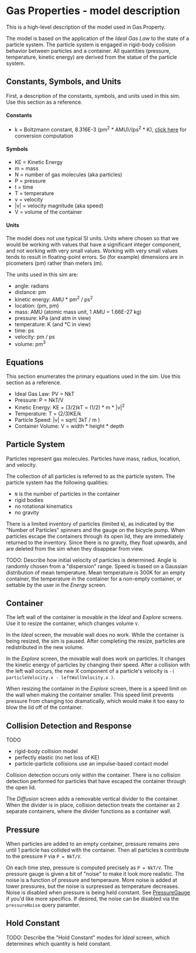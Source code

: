 # Gas Properties - model description

This is a high-level description of the model used in Gas Property.

The model is based on the application of the _Ideal Gas Law_ to the state of a particle system. The particle
system is engaged in rigid-body collision behavior between particles and a container.
All quantities (pressure, temperature, kinetic energy) are derived from the statue of the particle system.

## Constants, Symbols, and Units

First, a description of the constants, symbols, and units used in this sim. Use this section as a reference.

#### Constants

* k = Boltzmann constant, 8.316E-3 (pm<sup>2</sup> * AMU)/(ps<sup>2</sup> * K), [click here](https://github.com/phetsims/gas-properties/blob/master/doc/images/boltzmann-conversion.png) for conversion computation

#### Symbols

* KE = Kinetic Energy
* m = mass
* N = number of gas molecules (aka particles)
* P = pressure
* t = time
* T = temperature
* v = velocity
* |v| = velocity magnitude (aka speed)
* V = volume of the container

#### Units

The model does not use typical SI units. Units where chosen so that we would be working with values that have a 
significant integer component, and not working with very small values.  Working with very small values tends to 
result in floating-point errors. So (for example) dimensions are in picometers (pm) rather than meters (m).

The units used in this sim are:
* angle: radians
* distance: pm
* kinetic energy: AMU * pm<sup>2</sup> / ps<sup>2</sup>
* location: (pm, pm)
* mass: AMU (atomic mass unit, 1 AMU = 1.66E-27 kg)
* pressure: kPa (and atm in view)
* temperature: K (and °C in view)
* time: ps
* velocity: pm / ps
* volume: pm<sup>3</sup>

## Equations

This section enumerates the primary equations used in the sim. Use this section as a reference.

* Ideal Gas Law: PV = NkT  
* Pressure: P = NkT/V
* Kinetic Energy: KE = (3/2)kT = (1/2) * m * |v|<sup>2</sup>
* Temperature: T = (2/3)KE/k
* Particle Speed: |v| = sqrt( 3kT / m )
* Container Volume: V = width * height * depth

##  Particle System

Particles represent gas molecules. Particles have mass, radius, location, and velocity.

The collection of all particles is referred to as the particle system. The particle system has the following qualities:
* `N` is the number of particles in the container
* rigid bodies
* no rotational kinematics
* no gravity

There is a limited inventory of particles (limited `N`), as indicated by the "Number of Particles" spinners and 
the gauge on the
bicycle pump. When particles escape the containers through its open lid, they are immediately returned to the
inventory. Since there is no gravity, they float upwards, and are deleted from the sim when they disappear from view.

TODO: Describe how initial velocity of particles is determined. Angle is randomly chosen from a "dispersion" range.
Speed is based on a Gaussian distribution of mean temperature. Mean temperature is 300K for an empty container, the temperature in the container for a non-empty container, or settable by the user in the _Energy_ screen.

## Container

The left wall of the container is movable in the _Ideal_ and _Explore_ screens. Use it to resize the container,
which changes volume `V`.

In the _Ideal_ screen, the movable wall does no work. While the container is being resized, the sim is paused. 
After completing the resize, particles are redistributed in the new volume.

In the _Explore_ screen, the movable wall does work on particles. It changes the kinetic energy of particles
by changing their speed. After a collision with the left wall occurs, the new X component of a particle's 
velocity is `-( particleVelocity.x - leftWallVelocity.x )`.

When resizing the container in the _Explore_ screen, there is a speed limit on the wall when making
the container smaller.  This speed limit prevents pressure from changing too dramatically, which would 
make it too easy to blow the lid off of the container.

## Collision Detection and Response

TODO

* rigid-body collision model
* perfectly elastic (no net loss of KE)
* particle-particle collisions use an impulse-based contact model

Collision detection occurs only within the container. There is no collision detection performed for particles
that have escaped the container through the open lid.

The _Diffusion_ screen adds a removable vertical divider to the container.  When the divider is in place,
collision detection treats the container as 2 separate containers, where the divider functions as 
a container wall.

## Pressure

When particles are added to an empty container, pressure remains zero until 1 particle has collided with
the container. Then all particles `N` contribute to the pressure `P` via `P = NkT/V`.

On each time step, pressure is computed precisely as `P = NkT/V`.  The pressure gauge is given a bit of 
"noise" to make it look more realistic.  The noise is a function of pressure and temperaure. More noise 
is added at lower pressures, but the noise is surpressed as temperature decreases. Noise is disabled 
when pressure is being held constant.
See [PressureGauge](https://github.com/phetsims/gas-properties/blob/master/js/common/model/PressureGauge.js)
if you'd like more specifics. If desired, the noise can be disabled via the `pressureNoise` query paramter.

## Hold Constant

TODO: Describe the "Hold Constant" modes for _Ideal_ screen, which determines which quantity is held constant.






